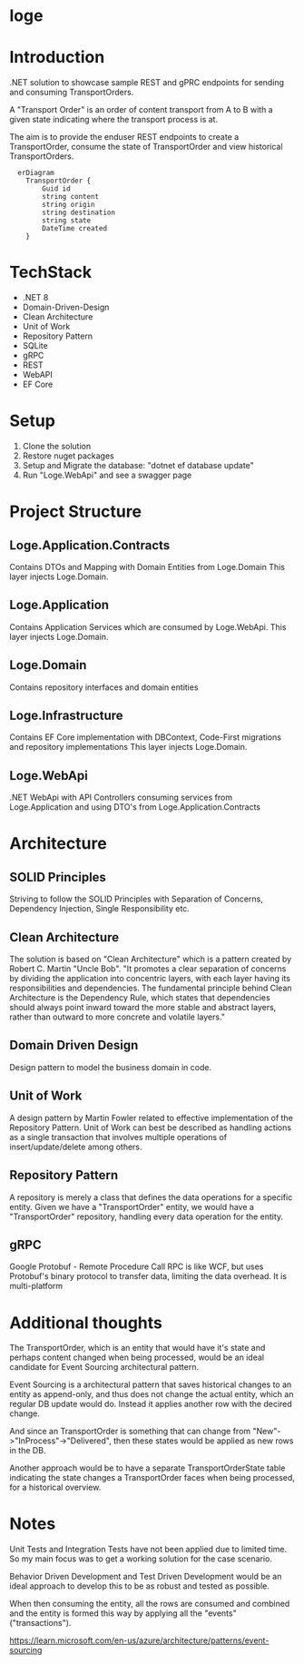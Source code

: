 # loge

# Introduction

.NET solution to showcase sample REST and gPRC endpoints for sending and consuming TransportOrders.

A "Transport Order" is an order of content transport from A to B with a given state indicating where the transport process is at.

The aim is to provide the enduser REST endpoints to create a TransportOrder, consume the state of TransportOrder and view historical TransportOrders.

```mermaid
  erDiagram
    TransportOrder {
        Guid id
        string content
        string origin
        string destination
        string state
        DateTime created
    }
```

# TechStack

* .NET 8
* Domain-Driven-Design
* Clean Architecture
* Unit of Work
* Repository Pattern
* SQLite
* gRPC
* REST
* WebAPI
* EF Core


# Setup

1. Clone the solution
2. Restore nuget packages
3. Setup and Migrate the database: "dotnet ef database update"
4. Run "Loge.WebApi" and see a swagger page

# Project Structure

## Loge.Application.Contracts
Contains DTOs and Mapping with Domain Entities from Loge.Domain
This layer injects Loge.Domain.

## Loge.Application
Contains Application Services which are consumed by Loge.WebApi.
This layer injects Loge.Domain.

## Loge.Domain
Contains repository interfaces and domain entities

## Loge.Infrastructure
Contains EF Core implementation with DBContext, Code-First migrations and repository implementations
This layer injects Loge.Domain.

## Loge.WebApi
.NET WebApi with API Controllers consuming services from Loge.Application and using DTO's from Loge.Application.Contracts

# Architecture

## SOLID Principles
Striving to follow the SOLID Principles with Separation of Concerns, Dependency Injection, Single Responsibility etc.

## Clean Architecture
The solution is based on "Clean Architecture" which is a pattern created by Robert C. Martin "Uncle Bob".
"It promotes a clear separation of concerns by dividing the application into concentric layers, with each layer having its responsibilities and dependencies. The fundamental principle behind Clean Architecture is the Dependency Rule, which states that dependencies should always point inward toward the more stable and abstract layers, rather than outward to more concrete and volatile layers."

## Domain Driven Design
Design pattern to model the business domain in code.

## Unit of Work
A design pattern by Martin Fowler related to effective implementation of the Repository Pattern.
Unit of Work can best be described as handling actions as a single transaction that involves multiple operations of insert/update/delete among others.

## Repository Pattern
A repository is merely a class that defines the data operations for a specific entity.
Given we have a "TransportOrder" entity, we would have a "TransportOrder" repository, handling every data operation for the entity.

## gRPC
Google Protobuf - Remote Procedure Call
RPC is like WCF, but uses Protobuf's binary protocol to transfer data, limiting the data overhead.
It is multi-platform

# Additional thoughts
The TransportOrder, which is an entity that would have it's state and perhaps content changed when being processed,
would be an ideal candidate for Event Sourcing architectural pattern.

Event Sourcing is a architectural pattern that saves historical changes to an entity as append-only, and thus does not change the actual entity,
which an regular DB update would do. Instead it applies another row with the decired change.

And since an TransportOrder is something that can change from "New"->"InProcess"->"Delivered", then these states would be applied as new rows in the DB.

Another approach would be to have a separate TransportOrderState table indicating the state changes a TransportOrder faces when being processed, for a historical overview.

# Notes
Unit Tests and Integration Tests have not been applied due to limited time.
So my main focus was to get a working solution for the case scenario.

Behavior Driven Development and Test Driven Development would be an ideal approach to develop this to be as robust and tested as possible.

When then consuming the entity, all the rows are consumed and combined and the entity is formed this way by applying all the "events" ("transactions").


https://learn.microsoft.com/en-us/azure/architecture/patterns/event-sourcing
